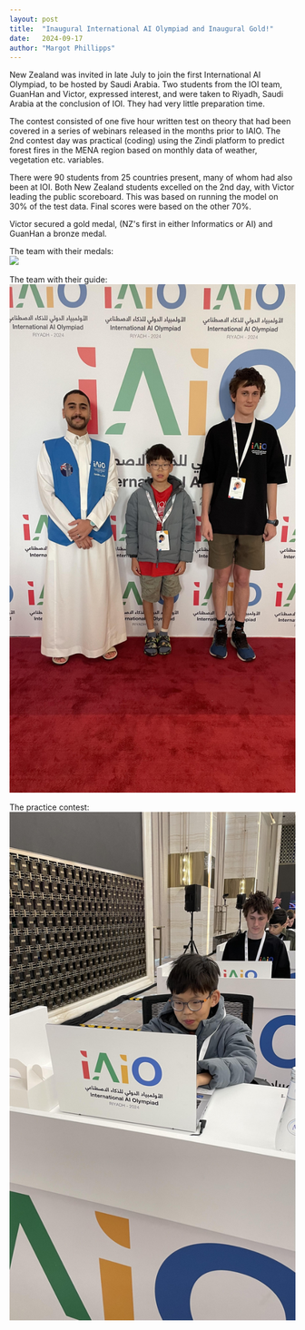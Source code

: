 ```yaml
---
layout: post
title:  "Inaugural International AI Olympiad and Inaugural Gold!"
date:   2024-09-17
author: "Margot Phillipps"
---
```


New Zealand was invited in late July to join the first International AI Olympiad, to be hosted by Saudi Arabia. Two students from the IOI team, GuanHan and Victor, expressed interest, and were taken to Riyadh, Saudi Arabia at the conclusion of IOI. They had very little preparation time. 

The contest consisted of one five hour written test on theory that had been covered in a series of webinars released in the months prior to IAIO. The 2nd contest day was practical (coding) using the Zindi platform to predict forest fires in the MENA region based on monthly data of weather, vegetation etc. variables. 

There were 90 students from 25 countries present, many of whom had also been at IOI. Both New Zealand students excelled on the 2nd day, with Victor leading the public scoreboard. This was based on running the model on 30% of the test data. Final scores were based on the other 70%. 

Victor secured a gold medal, (NZ's first in either Informatics or AI) and GuanHan a bronze medal.

The team with their medals:<br>
<img src="/images/posts/2024-09-17-IAIO-Medals.jpg" width=600>

The team with their guide:<br>
<img src="/images/posts/2024-09-17-IAIO-Team.jpg" width=600>

The practice contest:<br>
<img src="/images/posts/2024-09-17-IAIO-Contest.jpg" width=600>